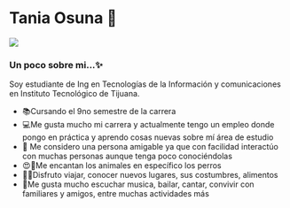 # Tania Osuna 👋

![](https://media1.giphy.com/media/IwTWTsUzmIicM/giphy.gif)

### Un poco sobre mi...✨

Soy estudiante de Ing en Tecnologías de la Información y comunicaciones en Instituto Tecnológico de Tijuana. 
  
- 📚Cursando el 9no semestre de la carrera
- 💻Me gusta mucho mi carrera y actualmente tengo un empleo donde pongo en práctica y aprendo cosas nuevas sobre mí área de estudio
- 👫 Me considero una persona amigable ya que con facilidad interactúo con muchas personas aunque tenga poco conociéndolas
- 😍🐶Me encantan los animales en específico los perros
- 🍺🍗Disfruto viajar, conocer nuevos lugares, sus costumbres, alimentos
- 💃Me gusta mucho escuchar musica, bailar, cantar, convivir con familiares y amigos, entre muchas actividades más

